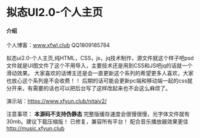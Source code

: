 # 拟态UI2.0-个人主页

#### 介绍
个人博客：www.xfwl.club
QQ1809185784

拟态ui2.0-个人主页,纯HTML，CSS，js，jq技术制作，源文件就这个样子吧psd文件就是UI图文件了这个不用导入，主要技术还是用到CSS和JS吧jq的话就一个滑动效果。
大家喜欢的话博主还是会一直更新这个系列的希望更多人喜欢，大家也放心这个系列是不会收费！！
后期的话可能会更新pc端和移动端一起的css就分开来，有需要的话也可以把后台写了这样改起来也不会这么麻烦了。

演示站：https://www.xfyun.club/nitaiv2/

注意事项： **本源码不支持伪静态** 
完整版缓存速度会很慢很慢，光字体文件就有30mb。建议下载压缩版！
已修复，兼容所有平台！
配合音乐播放器效果更佳 http://music.xfyun.club
